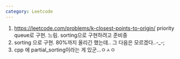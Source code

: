 ```yaml
---
category: Leetcode
---
```


1. <https://leetcode.com/problems/k-closest-points-to-origin/> priority queue로 구현. 느림. sorting으로 구현하려고 준비중
2. sorting 으로 구현. 80%까지 올리긴 했는데.. 그 다음은 모르겠다..-_-;
3. cpp 에 partial_sorting이라는 게 있군...ㅇㅅㅇ
